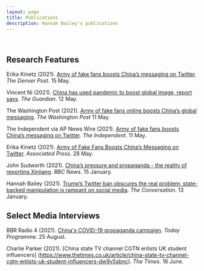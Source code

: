 ```yaml
---
layout: page
title: Publications
description: Hannah Bailey's publications
---
```

<br/>

## Research Features

Erika Kinetz (2021). [Army of fake fans boosts China’s messaging on Twitter](https://www.denverpost.com/2021/05/15/fake-twitter-accounts-china/). *The Denver Post*. 15 May.

Vincent Ni (2021). [China has used pandemic to boost global image, report says](https://www.theguardian.com/world/2021/may/12/china-has-used-pandemic-to-boost-global-image-report-says). *The Guardian*. 12 May. 

The Washington Post (2021). [Army of fake fans online boosts China’s global messaging](https://www.washingtonpost.com/politics/army-of-fake-fans-online-boosts-chinas-global-messaging/2021/05/11/e92a9c06-b20e-11eb-bc96-fdf55de43bef_story.html). *The Washington Post* 11 May. 

The Independent via AP News Wire (2021). [Army of fake fans boosts China’s messaging on Twitter](https://www.independent.co.uk/news/world/europe/army-of-fake-fans-boosts-chinas-messaging-on-twitter-twitter-china-facebook-communist-party-liu-xiaoming-b1845288.html). *The Independent*. 11 May. 

Erika Kinetz (2021). [Army of Fake Fans Boosts China’s Messaging on Twitter](https://apnews.com/article/asia-pacific-china-europe-middle-east-government-and-politics-62b13895aa6665ae4d887dcc8d196dfc?utm_campaign=SocialFlow&ut). *Associated Press*. 28 May. 

John Sudworth (2021). [China’s pressure and propaganda - the reality of reporting Xinjiang](https://www.bbc.co.uk/news/world-asia-china-55666153). *BBC News*. 15 January. 

Hannah Bailey (2021). [Trump’s Twitter ban obscures the real problem: state-backed manipulation is rampant on social media](https://theconversation.com/trumps-twitter-ban-obscures-the-real-problem-state-backed-manipulation-is-rampant-on-social-media-153136). *The Conversation*. 13 January.


## Select Media Interviews

BBR Radio 4 (2021). [China's COVID-19 propaganda campaign](https://www.bbc.co.uk/sounds/play/m000z0c0). *Today Programme*. 25 August. 

Charlie Parker (2021). [China state TV channel CGTN enlists UK student influencers] (https://www.thetimes.co.uk/article/china-state-tv-channel-cgtn-enlists-uk-student-influencers-dw9v5sbnc). *The Times*. 16 June. 

